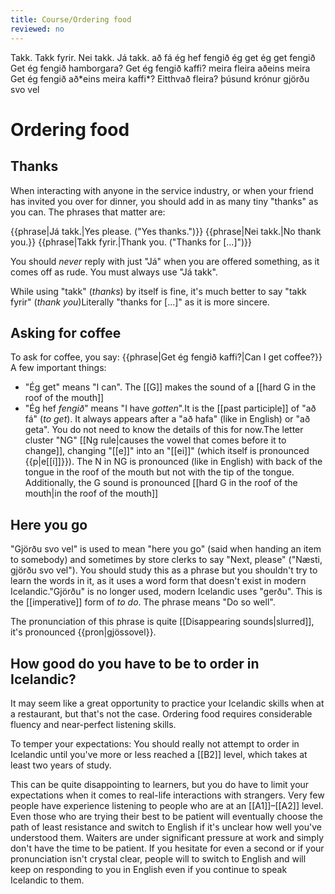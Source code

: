 ```yaml
---
title: Course/Ordering food
reviewed: no
---
```

<vocabulary>
Takk.
Takk fyrir.
Nei takk.
Já takk.
að fá
ég hef fengið
ég get
ég get fengið
Get ég fengið hamborgara?
Get ég fengið kaffi?
meira
fleira
aðeins meira
Get ég fengið að*eins meira kaffi*?
Eitthvað fleira?
þúsund krónur
gjörðu svo vel
</vocabulary>

# Ordering food

## Thanks

When interacting with anyone in the service industry, or when your friend has invited you over for dinner, you should add in as many tiny "thanks" as you can. The phrases that matter are:

{{phrase|Já takk.|Yes please. ("Yes thanks.")}}
{{phrase|Nei takk.|No thank you.}}
{{phrase|Takk fyrir.|Thank you. ("Thanks for [...]")}}

You should *never* reply with just "Já" when you are offered something, as it comes off as rude. You must always use "Já takk".

While using "takk" (*thanks*) by itself is fine, it's much better to say "takk fyrir" (*thank you*)<note>Literally "thanks for [...]"</note> as it is more sincere.

## Asking for coffee
To ask for coffee, you say:
{{phrase|Get ég fengið kaffi?|Can I get coffee?}}
A few important things:
* "Ég get" means "I can". The [[G]] makes the sound of a [[hard G in the roof of the mouth]] <Audio src="7M7w.mp3" inline/>. It's  not pronounced in the throat like a normal G, instead the most backwards part of your tongue has to touch the roof of your mouth. It is very similar to the English sound ''s'''k'''ew''. It can be helpful to imagine a small English "Y" coming after the G: {{p|g{{y}}et}}
* "Ég hef *fengið*" means "I have *gotten*".<note>It is the [[past participle]] of "að fá" (*to get*). It always appears after a "að hafa" (like in English) or "að geta". You do not need to know the details of this for now.</note>The letter cluster "NG" [[Ng rule|causes the vowel that comes before it to change]], changing "[[e]]" into an "[[ei]]" (which itself is pronounced {{p|e[[í]]}}). The N in NG is pronounced (like in English) with back of the tongue in the roof of the mouth but not with the tip of the tongue. Additionally, the G sound is pronounced [[hard G in the roof of the mouth|in the roof of the mouth]] <Audio src="7M7w.mp3" inline/> like above. The pronunciation is thus {{p|feíng{{y}}ið}}.

<!--<Conversation>
me: Góðan daginn.
me: Góðan daginn. Get ég fengið kaffi?
you: Já, hvernig kaffi vilt þú?
me: Cappuccino, takk.
you: Gjörðu svo vel.
you: Eitthvað fleira?
me: Nei takk.
you: Þetta eru þá fimm hundruð krónur.
</Conversation>-->

## Here you go
"Gjörðu svo vel" is used to mean "here you go" (said when handing an item to somebody) and sometimes by store clerks to say "Next, please" ("Næsti, gjörðu svo vel"). You should study this as a phrase but you shouldn't try to learn the words in it, as it uses a word form that doesn't exist in modern Icelandic.<note>"Gjörðu" is no longer used, modern Icelandic uses "gerðu". This is the [[imperative]] form of *to do*.</note> The phrase means "Do so well".

The pronunciation of this phrase is quite [[Disappearing sounds|slurred]], it's pronounced {{pron|gjössovel}}.

## How good do you have to be to order in Icelandic?
It may seem like a great opportunity to practice your Icelandic skills when at a restaurant, but that's not the case. Ordering food requires considerable fluency and near-perfect listening skills.

To temper your expectations: You should really not attempt to order in Icelandic until you've more or less reached a [[B2]] level, which takes at least two years of study.

This can be quite disappointing to learners, but you do have to limit your expectations when it comes to real-life interactions with strangers. Very few people have experience listening to people who are at an [[A1]]–[[A2]] level. Even those who are trying their best to be patient will eventually choose the path of least resistance and switch to English if it's unclear how well you've understood them. Waiters are under significant pressure at work and simply don't have the time to be patient. If you hesitate for even a second or if your pronunciation isn't crystal clear, people will to switch to English and will keep on responding to you in English even if you continue to speak Icelandic to them.









